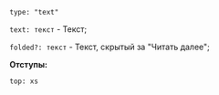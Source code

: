 `type: "text"`

`text: текст` - Текст;

`folded?: текст` - Текст, скрытый за "Читать далее";

**Отступы:**

`top: xs`
